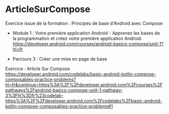 # ArticleSurCompose

Exercice issue de la formation : Principes de base d'Android avec Compose

- Module 1 : Votre première application Android - Apprenez les bases de la programmation et créez votre première application Android.
https://developer.android.com/courses/android-basics-compose/unit-1?hl=fr

- Parcours 3 : Créer une mise en page de base

Exercice : Article Sur Compose
https://developer.android.com/codelabs/basic-android-kotlin-compose-composables-practice-problems?hl=fr&continue=https%3A%2F%2Fdeveloper.android.com%2Fcourses%2Fpathways%2Fandroid-basics-compose-unit-1-pathway-3%3Fhl%3Dfr%23codelab-https%3A%2F%2Fdeveloper.android.com%2Fcodelabs%2Fbasic-android-kotlin-compose-composables-practice-problems#1

